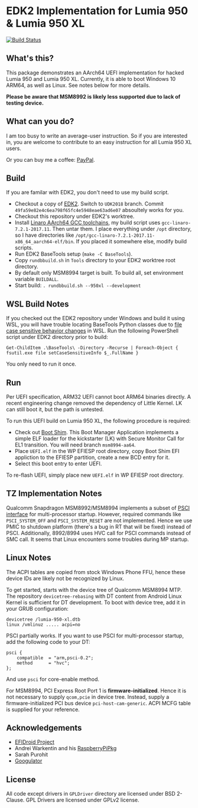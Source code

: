 # EDK2 Implementation for Lumia 950 & Lumia 950 XL
[![Build Status](https://travis-ci.com/imbushuo/Lumia950XLPkg.svg?branch=msm8994)](https://travis-ci.com/imbushuo/Lumia950XLPkg)

## What's this?

This package demonstrates an AArch64 UEFI implementation for hacked Lumia 950 and Lumia 950 XL. Currently, it is able to boot Windows 10 ARM64, as well as Linux. See notes below for more details.

**Please be aware that MSM8992 is likely less supported due to lack of testing device.**

## What can you do?

I am too busy to write an average-user instruction. So if you are interested in, you are welcome to
contribute to an easy instruction for all Lumia 950 XL users.

Or you can buy me a coffee: [PayPal](https://www.paypal.com/paypalme/imbushuo).

## Build

If you are familar with EDK2, you don't need to use my build script.

- Checkout a copy of [EDK2](https://github.com/tianocore/edk2). Switch to `UDK2018` branch. Commit `49fa59e82e4c6ea798f65fc4e5948eae63ad6e07` absoultely works for you.
- Checkout this repository under EDK2's worktree.
- Install [Linaro AArch64 GCC toolchains](http://releases.linaro.org/components/toolchain/binaries/), my build
script uses `gcc-linaro-7.2.1-2017.11`. Then untar them. I place everything under `/opt` directory, so I have 
directories like `/opt/gcc-linaro-7.2.1-2017.11-x86_64_aarch64-elf/bin`. If you placed it somewhere else, modify build scripts.
- Run EDK2 BaseTools setup (`make -C BaseTools`).
- Copy `rundbbuild.sh` in `Tools` directory to your EDK2 worktree root directory.
- By default only MSM8994 target is built. To build all, set environment variable `BUILDALL`.
- Start build: `. rundbbuild.sh --950xl --development`

## WSL Build Notes

If you checked out the EDK2 repository under Windows and build it using WSL, you will have trouble locating BaseTools Python classes due to [file case sensitive behavior changes](https://blogs.msdn.microsoft.com/commandline/2018/02/28/per-directory-case-sensitivity-and-wsl/) in WSL. Run the following PowerShell script under EDK2 directory prior to build:

	Get-ChildItem .\BaseTools\ -Directory -Recurse | Foreach-Object { fsutil.exe file setCaseSensitiveInfo $_.FullName }

You only need to run it once.

## Run

Per UEFI specification, ARM32 UEFI cannot boot ARM64 binaries directly. A recent engineering
change removed the dependency of Little Kernel. LK can still boot it, but the path is untested.

To run this UEFI build on Lumia 950 XL, the following procedure is required:

- Check out [Boot Shim](https://github.com/imbushuo/boot-shim). This Boot Manager Application 
implements a simple ELF loader for the kickstarter (LK) with Secure Monitor Call for EL1 transition.
You will need branch `msm8994-aa64`.
- Place `UEFI.elf` in the WP EFIESP root directory, copy Boot Shim EFI appliction
to the EFIESP partition, create a new BCD entry for it.
- Select this boot entry to enter UEFI.

To re-flash UEFI, simply place new `UEFI.elf` in WP EFIESP root directory.

## TZ Implementation Notes

Qualcomm Snapdragon MSM8992/MSM8994 implements a subset of [PSCI interface](http://infocenter.arm.com/help//topic/com.arm.doc.den0022d/Power_State_Coordination_Interface_PDD_v1_1_DEN0022D.pdf) for multi-processor startup. However, required
commands like `PSCI_SYSTEM_OFF` and `PSCI_SYSTEM_RESET` are not implemented. Hence we use PMIC to shutdown
platform (there's a bug in RT that will be fixed) instead of PSCI. Additionally, 8992/8994 uses HVC call for
PSCI commands instead of SMC call. It seems that Linux encounters some troubles during MP startup. 

## Linux Notes

The ACPI tables are copied from stock Windows Phone FFU, hence these device IDs are likely not be recognized by Linux.

To get started, starts with the device tree of Qualcomm MSM8994 MTP. The repository `devicetree-rebasing` with 
DT content from Android Linux Kernel is sufficient for DT development. To boot with device tree, add it in your
GRUB configuration:
	
	devicetree /lumia-950-xl.dtb
	linux /vmlinuz ..... acpi=no

PSCI partially works. If you want to use PSCI for multi-processor startup, add the following code to your DT:

	psci {
		compatible	= "arm,psci-0.2";
		method		= "hvc";
	};

And use `psci` for core-enable method.

For MSM8994, PCI Express Root Port 1 is **firmware-initialized**. Hence it is not necessary to supply `qcom,pcie` in device tree. Instead, supply a firmware-initialized PCI bus device `pci-host-cam-generic`. ACPI MCFG table is supplied for your reference.

## Acknowledgements

- [EFIDroid Project](http://efidroid.org)
- Andrei Warkentin and his [RaspberryPiPkg](https://github.com/andreiw/RaspberryPiPkg)
- Sarah Purohit
- [Googulator](https://github.com/Googulator/)

## License

All code except drivers in `GPLDriver` directory are licensed under BSD 2-Clause. 
GPL Drivers are licensed under GPLv2 license.
